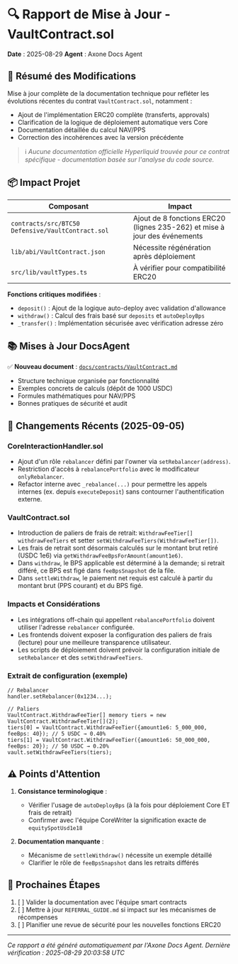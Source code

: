 # 🔍 Rapport de Mise à Jour - VaultContract.sol

**Date** : 2025-08-29
**Agent** : Axone Docs Agent

## 📌 Résumé des Modifications

Mise à jour complète de la documentation technique pour refléter les évolutions récentes du contrat `VaultContract.sol`, notamment :
- Ajout de l'implémentation ERC20 complète (transferts, approvals)
- Clarification de la logique de déploiement automatique vers Core
- Documentation détaillée du calcul NAV/PPS
- Correction des incohérences avec la version précédente

> ℹ️ *Aucune documentation officielle Hyperliquid trouvée pour ce contrat spécifique - documentation basée sur l'analyse du code source.*

## 📦 Impact Projet

| Composant | Impact |
|-----------|--------|
| `contracts/src/BTC50 Defensive/VaultContract.sol` | Ajout de 8 fonctions ERC20 (lignes 235-262) et mise à jour des événements |
| `lib/abi/VaultContract.json` | Nécessite régénération après déploiement |
| `src/lib/vaultTypes.ts` | À vérifier pour compatibilité ERC20 |

**Fonctions critiques modifiées** :
- `deposit()` : Ajout de la logique auto-deploy avec validation d'allowance
- `withdraw()` : Calcul des frais basé sur `deposits` et `autoDeployBps`
- `_transfer()` : Implémentation sécurisée avec vérification adresse zéro

## 📚 Mises à Jour DocsAgent

✅ **Nouveau document** : [`docs/contracts/VaultContract.md`](/docs/contracts/VaultContract.md)
- Structure technique organisée par fonctionnalité
- Exemples concrets de calculs (dépôt de 1000 USDC)
- Formules mathématiques pour NAV/PPS
- Bonnes pratiques de sécurité et audit

## 🔄 Changements Récents (2025-09-05)

### CoreInteractionHandler.sol
- Ajout d'un rôle `rebalancer` défini par l'owner via `setRebalancer(address)`.
- Restriction d'accès à `rebalancePortfolio` avec le modificateur `onlyRebalancer`.
- Refactor interne avec `_rebalance(...)` pour permettre les appels internes (ex. depuis `executeDeposit`) sans contourner l'authentification externe.

### VaultContract.sol
- Introduction de paliers de frais de retrait: `WithdrawFeeTier[] withdrawFeeTiers` et setter `setWithdrawFeeTiers(WithdrawFeeTier[])`.
- Les frais de retrait sont désormais calculés sur le montant brut retiré (USDC 1e6) via `getWithdrawFeeBpsForAmount(amount1e6)`.
- Dans `withdraw`, le BPS applicable est déterminé à la demande; si retrait différé, ce BPS est figé dans `feeBpsSnapshot` de la file.
- Dans `settleWithdraw`, le paiement net requis est calculé à partir du montant brut (PPS courant) et du BPS figé.

### Impacts et Considérations
- Les intégrations off-chain qui appellent `rebalancePortfolio` doivent utiliser l'adresse `rebalancer` configurée.
- Les frontends doivent exposer la configuration des paliers de frais (lecture) pour une meilleure transparence utilisateur.
- Les scripts de déploiement doivent prévoir la configuration initiale de `setRebalancer` et des `setWithdrawFeeTiers`.

### Extrait de configuration (exemple)
```solidity
// Rebalancer
handler.setRebalancer(0x1234...);

// Paliers
VaultContract.WithdrawFeeTier[] memory tiers = new VaultContract.WithdrawFeeTier[](2);
tiers[0] = VaultContract.WithdrawFeeTier({amount1e6: 5_000_000, feeBps: 40}); // 5 USDC → 0.40%
tiers[1] = VaultContract.WithdrawFeeTier({amount1e6: 50_000_000, feeBps: 20}); // 50 USDC → 0.20%
vault.setWithdrawFeeTiers(tiers);
```

## ⚠️ Points d'Attention

1. **Consistance terminologique** :
   - Vérifier l'usage de `autoDeployBps` (à la fois pour déploiement Core ET frais de retrait)
   - Confirmer avec l'équipe CoreWriter la signification exacte de `equitySpotUsd1e18`

2. **Documentation manquante** :
   - Mécanisme de `settleWithdraw()` nécessite un exemple détaillé
   - Clarifier le rôle de `feeBpsSnapshot` dans les retraits différés

## 📅 Prochaines Étapes

1. [ ] Valider la documentation avec l'équipe smart contracts
2. [ ] Mettre à jour `REFERRAL_GUIDE.md` si impact sur les mécanismes de récompenses
3. [ ] Planifier une revue de sécurité pour les nouvelles fonctions ERC20

---
*Ce rapport a été généré automatiquement par l'Axone Docs Agent. Dernière vérification : 2025-08-29 20:03:58 UTC*
